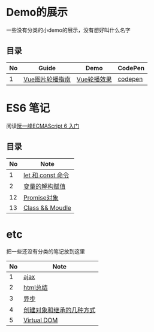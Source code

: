 # Demo的展示

一些没有分类的小demo的展示，没有想好叫什么名字

## 目录

No| Guide | Demo | CodePen|
---| --- | ---   | ---     |
1| [Vue图片轮播指南](https://github.com/qinjingfei/demo/blob/master/vue_slide/README.md)| [Vue轮播效果](https://qinjingfei.github.io/demo/vue_slide/index.html)| [codepen](https://codepen.io/jingfei/pen/PaVyom)|



# ES6 笔记

阅读[阮一峰ECMAScript 6 入门](https://legacy.gitbook.com/book/wohugb/ecmascript-6/details)

## 目录

No | Note |
---| --- |
1| [let 和 const 命令](https://github.com/qinjingfei/demo/blob/master/es6/let_and_const.md)|
2| [变量的解构赋值](https://github.com/qinjingfei/demo/blob/master/es6/destructuring.md) |
12|[Promise对象](https://github.com/qinjingfei/demo/blob/master/es6/promise.md) |
13|[Class && Moudle](https://github.com/qinjingfei/demo/blob/master/es6/class.md) |



# etc

把一些还没有分类的笔记放到这里

No | Note |
---| --- |
1  | [ajax](https://github.com/qinjingfei/demo/blob/master/etc/ajax.md)|
2  | [html总结](https://github.com/qinjingfei/demo/blob/master/etc/html.md)|
3  | [异步](https://github.com/qinjingfei/demo/blob/master/etc/async.md) |
4  | [创建对象和继承的几种方式](https://github.com/qinjingfei/demo/blob/master/etc/object.md) |
5 | [Virtual DOM](https://github.com/qinjingfei/demo/blob/master/etc/virtual_dom.md) |